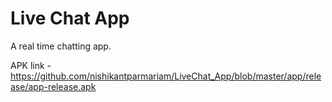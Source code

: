 # Live Chat App

A real time chatting app. 

APK link -
https://github.com/nishikantparmariam/LiveChat_App/blob/master/app/release/app-release.apk
